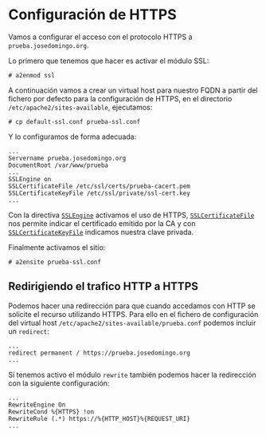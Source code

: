 # Configuración de HTTPS

Vamos a configurar el acceso con el protocolo HTTPS a `prueba.josedomingo.org`.

Lo primero que tenemos que hacer es activar el módulo SSL:

	# a2enmod ssl

A continuación vamos a crear un virtual host para nuestro FQDN a partir del fichero por defecto para la configuración de HTTPS, en el directorio `/etc/apache2/sites-available`, ejecutamos:

	# cp default-ssl.conf prueba-ssl.conf

Y lo configuramos de forma adecuada:

	...
	Servername prueba.josedomingo.org
    DocumentRoot /var/www/prueba
    ...
    SSLEngine on
    SSLCertificateFile /etc/ssl/certs/prueba-cacert.pem
    SSLCertificateKeyFile /etc/ssl/private/ssl-cert.key
    ...

Con la directiva [`SSLEngine`](https://httpd.apache.org/docs/2.4/mod/mod_ssl.html#sslengine) activamos el uso de HTTPS, [`SSLCertificateFile`](https://httpd.apache.org/docs/2.4/mod/mod_ssl.html#sslcertificatefile) nos permite indicar el certificado emitido por la CA y con [`SSLCertificateKeyFile`](https://httpd.apache.org/docs/2.4/mod/mod_ssl.html#sslcertificatekeyfile) indicamos nuestra clave privada.

Finalmente activamos el sitio:

	# a2ensite prueba-ssl.conf

## Redirigiendo el trafico HTTP a HTTPS

Podemos hacer una redirección para que cuando accedamos con HTTP se solicite el recurso utilizando HTTPS. Para ello en el fichero de configuración del virtual host `/etc/apache2/sites-available/prueba.conf` podemos incluir un `redirect`:

	...
	redirect permanent / https://prueba.josedomingo.org
	...

Si tenemos activo el módulo `rewrite` también podemos hacer la redirección con la siguiente configuración:

	...
	RewriteEngine On
	RewriteCond %{HTTPS} !on
	RewriteRule (.*) https://%{HTTP_HOST}%{REQUEST_URI}
	...




	
